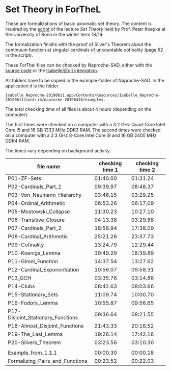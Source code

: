 # Set Theory in ForTheL

These are formalizations of basic axiomatic set theory. The content is inspired by the [script](http://www.math.uni-bonn.de/ag/logik/teaching/2018WS/set_theory/current_scriptum.pdf) of the lecture *Set Theory* held by Prof. Peter Koepke at the University of Bonn in the winter term 18/19.

The formalization finishs with the proof of Silver's Theorem about the continuum function at singular cardinals of uncountable cofinality (page 52 in the script).

These ForThel files can be checked by Naproche-SAD, either with the [source code](https://github.com/Naproche/Naproche-SAD) or the [Isabelle/jEdit integration](https://files.sketis.net/Isabelle_Naproche-20190611/).

All folders have to be copied in the example-folder of Naproche-SAD. In the application it is the folder

```
Isabelle_Naproche-20190611.app/Contents/Resources/Isabelle_Naproche-20190611/contrib/naproche-20190418/examples.
```

The total checking time of all files is about 4 hours (depending on the computer).

The first times were checked on a computer with a 3.2 GHz Quad-Core Intel Core i5 and 16 GB 1333 MHz DDR3 RAM.
The second times were checked on a computer with a 2.3 GHz 8-Core Intel Core i9 and 16 GB 2400 MHz DDR4 RAM.

The times vary depending on background activity.

| file name                         | checking time 1       | checking time 2       |
| --------------------------------- | --------------------- | --------------------- |
| P01-ZF-Sets                       | 01:40.00              | 01:31.24              |
| P02-Cardinals_Part_1              | 09:39.97              | 08:48.37              |
| P03-Von_Neumann_Hierarchy         | 03:46.15              | 03:29.25              |
| P04-Ordinal_Arithmetic            | 06:53.26              | 06:17.09              |
| P05-Mostowski_Collapse            | 11:30.23              | 10:27.10              |
| P06-Transitive_Closure            | 04:13.38              | 03:29.88              |
| P07-Cardinals_Part_2              | 18:58.94              | 17:38.09              |
| P08-Cardinal_Arithmetic           | 25:21.26              | 23:37.73              |
| P09-Cofinality                    | 13:24.79              | 12:29.44              |
| P10-Koenigs_Lemma                 | 19:49.29              | 18:39.89              |
| P11-Gimel_Function                | 14:37.54              | 13:27.62              |
| P12-Cardinal_Exponentiation       | 10:56.07              | 09:58.31              |
| P13_GCH                           | 03:35.76              | 03:14.86              |
| P14-Clubs                         | 08:42.63              | 08:03.66              |
| P15-Stationary_Sets               | 11:09.74              | 10:00.70              |
| P16-Fodors_Lemma                  | 10:55.87              | 09:56.65              |
| P17-Disjoint_Stationary_Functions | 09:36.64              | 08:21.55              |
| P18-Almost_Disjoint_Functions     | 21:43.33              | 20:16.52              |
| P19-The_Last_Lemma                | 19:26.14              | 17:42.16              |
| P20-Silvers_Theorem               | 03:23.56              | 03:10.30              |
|                                   |                       |                       |
| Example_from_1.1.1                | 00:00.30              | 00:00.18              |
| Formalizing_Pairs_and_Functions   | 00:23.52              | 00:22.03              |
